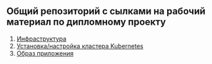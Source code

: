 ## Общий репозиторий с сылками на рабочий материал по дипломному проекту
1. [Инфраструктура](https://github.com/ValentinStupa/diplom_infra) 
2. [Установка/настройка кластера Kubernetes](https://github.com/ValentinStupa/diplom_k8s)
3. [Oбраз приложения](https://github.com/ValentinStupa/diplom_images)
